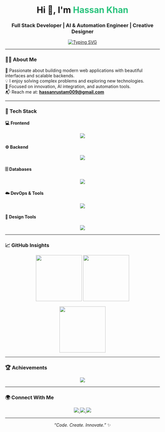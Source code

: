<!-- Professional GitHub Profile - Hassan Khan -->

<h1 align="center">Hi 👋, I'm <span style="color:#2ac37d;">Hassan Khan</span></h1>
<h3 align="center">Full Stack Developer | AI & Automation Engineer | Creative Designer</h3>

<p align="center">
  <a href="https://hassan112564.github.io/Hassan/">
    <img src="https://readme-typing-svg.herokuapp.com?font=Fira+Code&weight=600&size=22&pause=1000&color=2AC37D&center=true&vCenter=true&width=600&lines=Full+Stack+Web+Developer;AI+%26+Automation+Engineer;Web+%26+Graphic+Designer;Lifelong+Learner" alt="Typing SVG" />
  </a>
</p>

---

### 👨‍💻 About Me  
🚀 Passionate about building modern web applications with beautiful interfaces and scalable backends.  
💡 I enjoy solving complex problems and exploring new technologies.  
🎯 Focused on innovation, AI integration, and automation tools.  
📬 Reach me at: **hassanrustam009@gmail.com**

---

### 🧠 Tech Stack

#### 💻 Frontend
<p align="center">
  <img src="https://skillicons.dev/icons?i=html,css,js,react,next,tailwind,bootstrap" />
</p>

#### ⚙️ Backend
<p align="center">
  <img src="https://skillicons.dev/icons?i=nodejs,express,python,django,php,laravel" />
</p>

#### 🗄 Databases
<p align="center">
  <img src="https://skillicons.dev/icons?i=mongodb,mysql,postgres,firebase" />
</p>

#### ☁️ DevOps & Tools
<p align="center">
  <img src="https://skillicons.dev/icons?i=git,docker,linux,aws" />
</p>

#### 🎨 Design Tools
<p align="center">
  <img src="https://skillicons.dev/icons?i=figma,photoshop,illustrator,canva" />
</p>

---

### 📈 GitHub Insights  
<p align="center">
  <img src="https://github-readme-stats.vercel.app/api?username=hassan112564&show_icons=true&theme=github_dark&hide_border=true" height="150" />
  <img src="https://github-readme-stats.vercel.app/api/top-langs/?username=hassan112564&layout=compact&theme=github_dark&hide_border=true" height="150" />
</p>

<p align="center">
  <img src="https://github-readme-streak-stats.herokuapp.com/?user=hassan112564&theme=github-dark-blue&hide_border=true" height="150" />
</p>

---

### 🏆 Achievements  
<p align="center">
  <img src="https://github-profile-trophy.vercel.app/?username=hassan112564&theme=onestar&no-frame=true&margin-w=10&margin-h=10" />
</p>

---

### 🌍 Connect With Me  
<p align="center">
  <a href="https://www.linkedin.com/in/Hassan-Khan-6673981b5/">
    <img src="https://img.shields.io/badge/LinkedIn-0077B5?style=for-the-badge&logo=linkedin&logoColor=white" />
  </a>
  <a href="mailto:hassanrustam009@gmail.com">
    <img src="https://img.shields.io/badge/Gmail-D14836?style=for-the-badge&logo=gmail&logoColor=white" />
  </a>
  <a href="https://www.instagram.com/h_hassan.rk2980/">
    <img src="https://img.shields.io/badge/Instagram-E4405F?style=for-the-badge&logo=instagram&logoColor=white" />
  </a>
</p>

---

<p align="center">
  <i>“Code. Create. Innovate.”</i> ✨  
</p>
